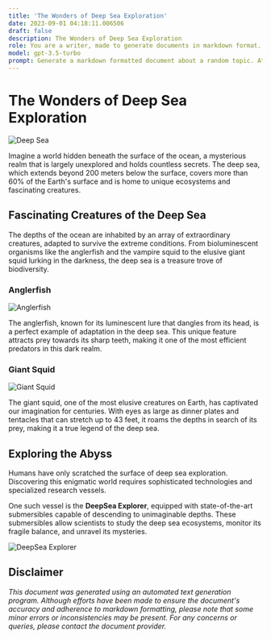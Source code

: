 ```yaml
---
title: 'The Wonders of Deep Sea Exploration'
date: 2023-09-01 04:18:11.006506
draft: false
description: The Wonders of Deep Sea Exploration
role: You are a writer, made to generate documents in markdown format. It is very important that all of the documents you generate are in valid markdown format.
model: gpt-3.5-turbo
prompt: Generate a markdown formatted document about a random topic. At the bottom, include a disclaimer explaining that the document was generated by you. The first line of the document should be the title. Make sure that the entire document is in proper markdown format, using a mix of various tags to make the document visually appealing.
---
```


# The Wonders of Deep Sea Exploration

![Deep Sea](https://images.unsplash.com/photo-1533102585-2ac438f60607)

Imagine a world hidden beneath the surface of the ocean, a mysterious realm that is largely unexplored and holds countless secrets. The deep sea, which extends beyond 200 meters below the surface, covers more than 60% of the Earth's surface and is home to unique ecosystems and fascinating creatures.

## Fascinating Creatures of the Deep Sea

The depths of the ocean are inhabited by an array of extraordinary creatures, adapted to survive the extreme conditions. From bioluminescent organisms like the anglerfish and the vampire squid to the elusive giant squid lurking in the darkness, the deep sea is a treasure trove of biodiversity.

### Anglerfish

![Anglerfish](https://images.unsplash.com/photo-1519199136849-4c6ec6d1d2cd)

The anglerfish, known for its luminescent lure that dangles from its head, is a perfect example of adaptation in the deep sea. This unique feature attracts prey towards its sharp teeth, making it one of the most efficient predators in this dark realm.

### Giant Squid

![Giant Squid](https://images.unsplash.com/photo-1549969797-870f64f81683)

The giant squid, one of the most elusive creatures on Earth, has captivated our imagination for centuries. With eyes as large as dinner plates and tentacles that can stretch up to 43 feet, it roams the depths in search of its prey, making it a true legend of the deep sea.

## Exploring the Abyss

Humans have only scratched the surface of deep sea exploration. Discovering this enigmatic world requires sophisticated technologies and specialized research vessels.

One such vessel is the **DeepSea Explorer**, equipped with state-of-the-art submersibles capable of descending to unimaginable depths. These submersibles allow scientists to study the deep sea ecosystems, monitor its fragile balance, and unravel its mysteries.

![DeepSea Explorer](https://images.unsplash.com/photo-1531840705211-0963cfbcca1e)

## Disclaimer

*This document was generated using an automated text generation program. Although efforts have been made to ensure the document's accuracy and adherence to markdown formatting, please note that some minor errors or inconsistencies may be present. For any concerns or queries, please contact the document provider.*

